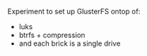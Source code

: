 Experiment to set up GlusterFS ontop of:
- luks
- btrfs + compression
- and each brick is a single drive
